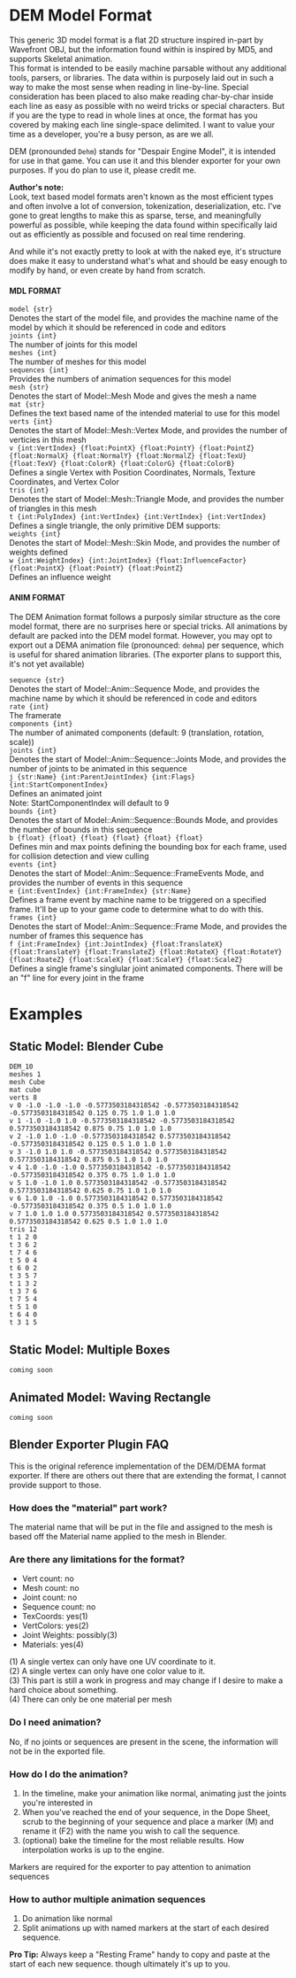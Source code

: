 # DEM Model Format
This generic 3D model format is a flat 2D structure inspired in-part by Wavefront OBJ, but the information found within is inspired by MD5, and supports Skeletal animation.  
This format is intended to be easily machine parsable without any additional tools, parsers, or libraries. The data within is purposely laid out in such a way to make the most sense when reading in line-by-line.  Special consideration has been placed to also make reading char-by-char inside each line as easy as possible with no weird tricks or special characters. But if you are the type to read in whole lines at once, the format has you covered by making each line single-space delimited.  I want to value your time as a developer, you're a busy person, as are we all. 

DEM (pronounded `Dehm`) stands for "Despair Engine Model", it is intended for use in that game. You can use it and this blender exporter for your own purposes. If you do plan to use it, please credit me. 

**Author's note:**  
Look, text based model formats aren't known as the most efficient types and often involve a lot of conversion, tokenization, deserialization, etc. 
I've gone to great lengths to make this as sparse, terse, and meaningfully powerful as possible, while keeping the data found within specifically laid out as efficiently as possible and focused on real time rendering. 

And while it's not exactly pretty to look at with the naked eye, it's structure does make it easy to understand what's what and should be easy enough to modify by hand, or even create by hand from scratch. 



#### MDL FORMAT
`model {str}`  
Denotes the start of the model file, and provides the machine name of the model by which it should be referenced in code and editors  
`joints {int}`  
The number of joints for this model  
`meshes {int}`  
The number of meshes for this model  
`sequences {int}`  
Provides the numbers of animation sequences for this model  
`mesh {str}`  
Denotes the start of Model::Mesh Mode and gives the mesh a name   
`mat {str}`  
Defines the text based name of the intended material to use for this model   
`verts {int}`  
Denotes the start of Model::Mesh::Vertex Mode, and provides the number of verticies in this mesh   
`v {int:VertIndex} {float:PointX} {float:PointY} {float:PointZ} {float:NormalX} {float:NormalY} {float:NormalZ} {float:TexU} {float:TexV} {float:ColorR} {float:ColorG} {float:ColorB}`  
Defines a single Vertex with Position Coordinates, Normals, Texture Coordinates, and Vertex Color  
`tris {int}`  
Denotes the start of Model::Mesh::Triangle Mode, and provides the number of triangles in this mesh   
`t {int:PolyIndex} {int:VertIndex} {int:VertIndex} {int:VertIndex}`    
Defines a single triangle, the only primitive DEM supports:  
`weights {int}`   
Denotes the start of Model::Mesh::Skin Mode, and provides the number of weights defined   
`w {int:WeightIndex} {int:JointIndex} {float:InfluenceFactor} {float:PointX} {float:PointY} {float:PointZ}`  
Defines an influence weight 

#### ANIM FORMAT
The DEM Animation format follows a purposly similar structure as the core model format, there are no surprises here or special tricks. 
All animations by default are packed into the DEM model format. However, you may opt to export out a DEMA animation file (pronounced: `dehma`) per sequence, which is useful for shared animation libraries.  (The exporter plans to support this, it's not yet available)

`sequence {str}`  
Denotes the start of Model::Anim::Sequence Mode, and provides the machine name by which it should be referenced in code and editors  
`rate {int}`  
The framerate   
`components {int}`  
The number of animated components (default: 9 (translation, rotation, scale))  
`joints {int}`  
Denotes the start of Model::Anim::Sequence::Joints Mode, and provides the number of joints to be animated in this sequence  
`j {str:Name} {int:ParentJointIndex} {int:Flags} {int:StartComponentIndex}`  
Defines an animated joint  
Note: StartComponentIndex will default to 9  
`bounds {int}`  
Denotes the start of Model::Anim::Sequence::Bounds Mode, and provides the number of bounds in this sequence  
`b {float} {float} {float} {float} {float} {float}`  
Defines min and max points defining the bounding box for each frame, used for collision detection and view culling  
`events {int}`  
Denotes the start of Model::Anim::Sequence::FrameEvents Mode, and provides the number of events in this sequence    
`e {int:EventIndex} {int:FrameIndex} {str:Name}`  
Defines a frame event by machine name to be triggered on a specified frame. It'll be up to your game code to determine what to do with this.  
`frames {int}`    
Denotes the start of Model::Anim::Sequence::Frame Mode, and provides the number of frames this sequence has   
`f {int:FrameIndex} {int:JointIndex} {float:TranslateX} {float:TranslateY} {float:TranslateZ} {float:RotateX} {float:RotateY} {float:RoateZ} {float:ScaleX} {float:ScaleY} {float:ScaleZ}`  
Defines a single frame's singlular joint animated components. There will be an "f" line for every joint in the frame  



# Examples

## Static Model: Blender Cube
```
DEM_10
meshes 1
mesh Cube
mat cube
verts 8
v 0 -1.0 -1.0 -1.0 -0.5773503184318542 -0.5773503184318542 -0.5773503184318542 0.125 0.75 1.0 1.0 1.0
v 1 -1.0 -1.0 1.0 -0.5773503184318542 -0.5773503184318542 0.5773503184318542 0.875 0.75 1.0 1.0 1.0
v 2 -1.0 1.0 -1.0 -0.5773503184318542 0.5773503184318542 -0.5773503184318542 0.125 0.5 1.0 1.0 1.0
v 3 -1.0 1.0 1.0 -0.5773503184318542 0.5773503184318542 0.5773503184318542 0.875 0.5 1.0 1.0 1.0
v 4 1.0 -1.0 -1.0 0.5773503184318542 -0.5773503184318542 -0.5773503184318542 0.375 0.75 1.0 1.0 1.0
v 5 1.0 -1.0 1.0 0.5773503184318542 -0.5773503184318542 0.5773503184318542 0.625 0.75 1.0 1.0 1.0
v 6 1.0 1.0 -1.0 0.5773503184318542 0.5773503184318542 -0.5773503184318542 0.375 0.5 1.0 1.0 1.0
v 7 1.0 1.0 1.0 0.5773503184318542 0.5773503184318542 0.5773503184318542 0.625 0.5 1.0 1.0 1.0
tris 12
t 1 2 0
t 3 6 2
t 7 4 6
t 5 0 4
t 6 0 2
t 3 5 7
t 1 3 2
t 3 7 6
t 7 5 4
t 5 1 0
t 6 4 0
t 3 1 5
```

## Static Model: Multiple Boxes
```
coming soon
```

## Animated Model: Waving Rectangle 
```
coming soon
```


## Blender Exporter Plugin FAQ

This is the original reference implementation of the DEM/DEMA format exporter. If there are others out there that are extending the format, I cannot provide support to those.  

### How does the "material" part work?

The material name that will be put in the file and assigned to the mesh is based off the Material name applied to the mesh in Blender. 


### Are there any limitations for the format?
- Vert count: no
- Mesh count: no
- Joint count: no 
- Sequence count: no 
- TexCoords: yes(1)
- VertColors: yes(2)
- Joint Weights: possibly(3)
- Materials: yes(4)

(1) A single vertex can only have one UV coordinate to it.   
(2) A single vertex can only have one color value to it.  
(3) This part is still a work in progress and may change if I desire to make a hard choice about something.   
(4) There can only be one material per mesh  

### Do I need animation?

No, if no joints or sequences are present in the scene, the information will not be in the exported file. 

### How do I do the animation?
1. In the timeline, make your animation like normal, animating just the joints you're interested in
2. When you've reached the end of your sequence, in the Dope Sheet, scrub to the beginning of your sequence and place a marker (M) and rename it (F2) with the name you wish to call the sequence. 
3. (optional) bake the timeline for the most reliable results. How interpolation works is up to the engine. 

Markers are required for the exporter to pay attention to animation sequences

### How to author multiple animation sequences

1. Do animation like normal
2. Split animations up with named markers at the start of each desired sequence.

**Pro Tip:** Always keep a "Resting Frame" handy to copy and paste at the start of each new sequence. though ultimately it's up to you. 